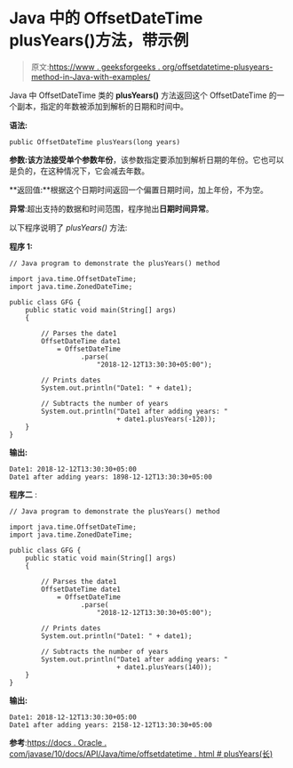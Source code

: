 # Java 中的 OffsetDateTime plusYears()方法，带示例

> 原文:[https://www . geeksforgeeks . org/offsetdatetime-plusyears-method-in-Java-with-examples/](https://www.geeksforgeeks.org/offsetdatetime-plusyears-method-in-java-with-examples/)

Java 中 OffsetDateTime 类的 **plusYears()** 方法返回这个 OffsetDateTime 的一个副本，指定的年数被添加到解析的日期和时间中。

**语法:**

```
public OffsetDateTime plusYears(long years)

```

**参数:**该方法接受单个参数**年份**，该参数指定要添加到解析日期的年份。它也可以是负的，在这种情况下，它会减去年数。

**返回值:**根据这个日期时间返回一个偏置日期时间，加上年份，不为空。

**异常**:超出支持的数据和时间范围，程序抛出**日期时间异常**。

以下程序说明了 *plusYears()* 方法:

**程序 1:**

```
// Java program to demonstrate the plusYears() method

import java.time.OffsetDateTime;
import java.time.ZonedDateTime;

public class GFG {
    public static void main(String[] args)
    {

        // Parses the date1
        OffsetDateTime date1
            = OffsetDateTime
                  .parse(
                      "2018-12-12T13:30:30+05:00");

        // Prints dates
        System.out.println("Date1: " + date1);

        // Subtracts the number of years
        System.out.println("Date1 after adding years: "
                           + date1.plusYears(-120));
    }
}
```

**输出:**

```
Date1: 2018-12-12T13:30:30+05:00
Date1 after adding years: 1898-12-12T13:30:30+05:00

```

**程序二** :

```
// Java program to demonstrate the plusYears() method

import java.time.OffsetDateTime;
import java.time.ZonedDateTime;

public class GFG {
    public static void main(String[] args)
    {

        // Parses the date1
        OffsetDateTime date1
            = OffsetDateTime
                  .parse(
                      "2018-12-12T13:30:30+05:00");

        // Prints dates
        System.out.println("Date1: " + date1);

        // Subtracts the number of years
        System.out.println("Date1 after adding years: "
                           + date1.plusYears(140));
    }
}
```

**输出:**

```
Date1: 2018-12-12T13:30:30+05:00
Date1 after adding years: 2158-12-12T13:30:30+05:00

```

**参考**:[https://docs . Oracle . com/javase/10/docs/API/Java/time/offsetdatetime . html # plusYears(长)](https://docs.oracle.com/javase/10/docs/api/java/time/OffsetDateTime.html#plusYears(long))